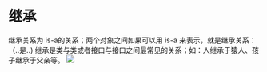 # 继承
继承关系为 is-a的关系；两个对象之间如果可以用 is-a 来表示，就是继承关系：（..是..)
继承是类与类或者接口与接口之间最常见的关系；如：人继承于猿人、孩子继承于父亲等。
![](https://github.com/jasonim/design-patterns/blob/master/image/extends.svg)
